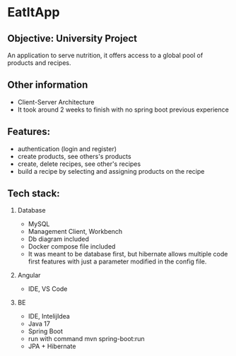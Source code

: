 # EatItApp
 Objective: University Project
 ---------------------------------------- 
 An application to serve nutrition, it offers access to a global pool of products and recipes.
 
Other information
-----------------------------------------
- Client-Server Architecture
- It took around 2 weeks to finish with no spring boot previous experience 

  
Features:
-----------------------------------------
  - authentication (login and register)
  - create products, see others's products
  - create, delete recipes, see other's recipes
  - build a recipe by selecting and assigning products on the recipe

Tech stack:
-----------------------------------------
1. Database
    - MySQL
    - Management Client, Workbench
    - Db diagram included
    - Docker compose file included
    - It was meant to be database first, but hibernate allows multiple code first features with just a parameter modified in the config file.

2. Angular
    - IDE, VS Code

4. BE
     - IDE, IntelijIdea 
     - Java 17
     - Spring Boot
     - run with command mvn spring-boot:run
     - JPA + Hibernate
